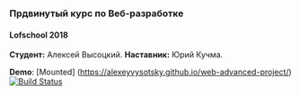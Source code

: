 ### Прдвинутый курс по Веб-разработке

#### Lofschool 2018

**Студент:** Алексей Высоцкий.
**Наставник:** Юрий Кучма.

**Demo**:
[Mounted] (https://alexeyvysotsky.github.io/web-advanced-project/)
[![Build Status](https://travis-ci.org/AlexeyVysotsky/web-advanced-project.svg?branch=dev)](https://travis-ci.org/AlexeyVysotsky/web-advanced-project)
